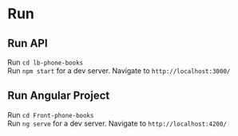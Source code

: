 # Run

## Run API
 Run `cd lb-phone-books`  
 Run `npm start` for a dev server. Navigate to `http://localhost:3000/`  

## Run Angular Project 
 Run `cd Front-phone-books`  
 Run `ng serve` for a dev server. Navigate to `http://localhost:4200/`  


